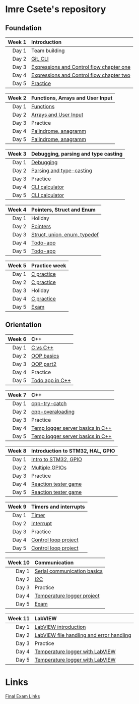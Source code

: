 # Imre Csete's repository

## Foundation

  Week 1 | Introduction
  -------:|:-----------------------
  Day 1  | Team building
  Day 2  | [Git, CLI](https://github.com/greenfox-academy/ImreCsete/tree/master/week-01/day-2)
  Day 3  | [Expressions and Control flow chapter one](https://github.com/greenfox-academy/ImreCsete/tree/master/week-01/day-3)
  Day 4  | [Expressions and Control flow chapter two](https://github.com/greenfox-academy/ImreCsete/tree/master/week-01/day-4)
  Day 5  | [Practice](https://github.com/greenfox-academy/ImreCsete/tree/master/week-01/day-5)
  
  Week 2  | Functions, Arrays and User Input
  -------:|:-----------------------
  Day 1  | [Functions](https://github.com/greenfox-academy/ImreCsete/tree/master/week-02/day-1)
  Day 2  | [Arrays and User Input](https://github.com/greenfox-academy/ImreCsete/tree/master/week-02/day-2)
  Day 3  | Practice
  Day 4  | [Palindrome, anagramm](https://github.com/greenfox-academy/ImreCsete/tree/master/week-02/day-4)
  Day 5  | [Palindrome, anagramm](https://github.com/greenfox-academy/ImreCsete/tree/master/week-02/day-4)
  
  Week 3  | Debugging, parsing and type casting
  -------:|:-----------------------
  Day 1  | [Debugging](https://github.com/greenfox-academy/ImreCsete/tree/master/week-03/day-1)
  Day 2  | [Parsing and type-casting](https://github.com/greenfox-academy/ImreCsete/tree/master/week-03/day-2)
  Day 3  | Practice
  Day 4  | [CLI calculator](https://github.com/greenfox-academy/ImreCsete/tree/master/week-03/Calculator)
  Day 5  | [CLI calculator](https://github.com/greenfox-academy/ImreCsete/tree/master/week-03/Calculator)
  
  Week 4  | Pointers, Struct and Enum
  -------:|:-----------------------
  Day 1  | Holiday
  Day 2  | [Pointers](https://github.com/greenfox-academy/ImreCsete/tree/master/week-04/day-1)
  Day 3  | [Struct, union, enum, typedef](https://github.com/greenfox-academy/ImreCsete/tree/master/week-04/day-2)
  Day 4  | [Todo-app](https://github.com/greenfox-academy/ImreCsete/tree/master/week-04/ToDo_App)
  Day 5  | [Todo-app](https://github.com/greenfox-academy/ImreCsete/tree/master/week-04/ToDo_App)
  
  Week 5  | Practice week
  -------:|:-----------------------
  Day 1  | [C practice](https://github.com/greenfox-academy/ImreCsete/tree/master/week-05/day-1)
  Day 2  | [C practice](https://github.com/greenfox-academy/ImreCsete/tree/master/week-05/day-2)
  Day 3  | Holiday
  Day 4  | [C practice](https://github.com/greenfox-academy/ImreCsete/tree/master/week-04)
  Day 5  | [Exam](https://github.com/ImreCsete/static-foundation-exam-1st)

## Orientation

  Week 6  | C++
  -------:|:-----------------------
  Day 1  | [C vs C++](https://github.com/greenfox-academy/ImreCsete/tree/master/week-06/day-1)
  Day 2  | [OOP basics](https://github.com/greenfox-academy/ImreCsete/tree/master/week-06/day-2)
  Day 3  | [OOP part2](https://github.com/greenfox-academy/ImreCsete/tree/master/week-06/day-3)
  Day 4  | Practice
  Day 5  | [Todo app in C++](https://github.com/greenfox-academy/ImreCsete/tree/master/week-06/ToDoApp_Factory)
  
  Week 7  | C++
  -------:|:-----------------------
  Day 1  | [cpp-try-catch](https://github.com/greenfox-academy/ImreCsete/tree/master/week-07/day-1)
  Day 2  | [cpp-overaloading](https://github.com/greenfox-academy/ImreCsete/tree/master/week-07/day-2)
  Day 3  | Practice
  Day 4  | [Temp logger server basics in C++](https://github.com/greenfox-academy/ImreCsete/tree/master/week-07/temperature_logger)
  Day 5  | [Temp logger server basics in C++](https://github.com/greenfox-academy/ImreCsete/tree/master/week-07/temperature_logger)
  
  Week 8  | Introduction to STM32, HAL, GPIO
  -------:|:-----------------------
  Day 1  | [Intro to STM32, GPIO](https://github.com/greenfox-academy/ImreCsete/commits/master/STM32Cube_FW_F7_V1.8.0/Projects/STM32746G-Discovery/GreenFox/led_blinker)
  Day 2  | [Multiple GPIOs](https://github.com/greenfox-academy/ImreCsete/commits/master/STM32Cube_FW_F7_V1.8.0/Projects/STM32746G-Discovery/GreenFox/led_blinker)
  Day 3  | Practice
  Day 4  | [Reaction tester game](https://github.com/greenfox-academy/ImreCsete/blob/master/STM32Cube_FW_F7_V1.8.0/Projects/STM32746G-Discovery/GreenFox/reaction_game/Src/main.c)
  Day 5  | [Reaction tester game](https://github.com/greenfox-academy/ImreCsete/blob/master/STM32Cube_FW_F7_V1.8.0/Projects/STM32746G-Discovery/GreenFox/reaction_game/Src/main.c)
  
  Week 9  | Timers and interrupts
  -------:|:-----------------------
  Day 1  | [Timer](https://github.com/greenfox-academy/ImreCsete/blob/master/STM32Cube_FW_F7_V1.8.0/Projects/STM32746G-Discovery/GreenFox/timer_pwm/Src/main.c)
  Day 2  | [Interrupt](https://github.com/greenfox-academy/ImreCsete/commits/master/STM32Cube_FW_F7_V1.8.0/Projects/STM32746G-Discovery/GreenFox/interrupts)
  Day 3  | Practice
  Day 4  | [Control loop project](https://github.com/greenfox-academy/ImreCsete/blob/master/STM32Cube_FW_F7_V1.8.0/Projects/STM32746G-Discovery/GreenFox/interrupts/Src/main.c)
  Day 5  | [Control loop project](https://github.com/greenfox-academy/ImreCsete/blob/master/STM32Cube_FW_F7_V1.8.0/Projects/STM32746G-Discovery/GreenFox/interrupts/Src/main.c)
  
  Week 10  | Communication
  -------:|:-----------------------
  Day 1  | [Serial communication basics](https://github.com/greenfox-academy/ImreCsete/commits/master/STM32Cube_FW_F7_V1.8.0/Projects/STM32746G-Discovery/GreenFox/communication)
  Day 2  | [I2C](https://github.com/greenfox-academy/ImreCsete/blob/master/STM32Cube_FW_F7_V1.8.0/Projects/STM32746G-Discovery/GreenFox/I2C/Src/main.c)
  Day 3  | Practice
  Day 4  | [Temperature logger project](https://github.com/greenfox-academy/ImreCsete/blob/master/STM32Cube_FW_F7_V1.8.0/Projects/STM32746G-Discovery/GreenFox/temperature_logger/Src/main.c)
  Day 5  | [Exam](https://github.com/ImreCsete/static-orientation-exam-1st)
  
  Week 11  | LabVIEW
  -------:|:-----------------------
  Day 1  | [LabVIEW introduction](https://github.com/greenfox-academy/ImreCsete/tree/master/week-11/day-1)
  Day 2  | [LabVIEW file handling and error handling](https://github.com/greenfox-academy/ImreCsete/tree/master/week-11/day-3)
  Day 3  | Practice
  Day 4  | [Temperature logger with LabVIEW](https://github.com/greenfox-academy/ImreCsete/tree/master/week-11/day-4)
  Day 5  | [Temperature logger with LabVIEW](https://github.com/greenfox-academy/ImreCsete/tree/master/week-11/day-4)

# Links

[Final Exam Links](https://github.com/greenfox-academy/ImreCsete/tree/master/final_exam_links)